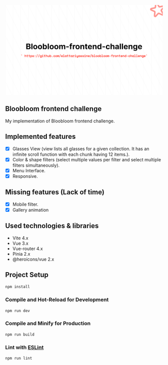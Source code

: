 ![](Bloobloom-frontend-challenge.png)

## Bloobloom frontend challenge

My implementation of Bloobloom frontend challenge.

## Implemented features

- [x] Glasses View (view lists all glasses for a given collection. It has an infinite scroll function
      with each chunk having 12 items.).
- [x] Color & shape filters (select multiple values per filter and select multiple filters
      simultaneously).
- [x] Menu Interface.
- [x] Responsive.

## Missing features (Lack of time)

- [x] Mobile filter.
- [x] Gallery animation

## Used technologies & libraries

- Vite 4.x
- Vue 3.x
- Vue-router 4.x
- Pinia 2.x
- @heroicons/vue 2.x

## Project Setup

```sh
npm install
```

### Compile and Hot-Reload for Development

```sh
npm run dev
```

### Compile and Minify for Production

```sh
npm run build
```

### Lint with [ESLint](https://eslint.org/)

```sh
npm run lint
```
